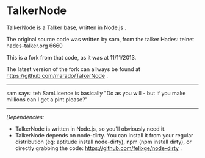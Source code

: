 TalkerNode
==========

TalkerNode is a Talker base, written in Node.js .

The original source code was written by sam, from the talker Hades: telnet hades-talker.org 6660

This is a fork from that code, as it was at 11/11/2013.

The latest version of the fork can allways be found at
https://github.com/marado/TalkerNode .

-------------------------------------------------------------------------

sam says: teh SamLicence is basically "Do as you will - but if you make
millions can I get a pint please?"

-------------------------------------------------------------------------

*Dependencies:*

* TalkerNode is written in Node.js, so you'll obviously need it. 
* TalkerNode depends on node-dirty. You can install it from your regular
  distribution (eg: aptitude install node-dirty), npm (npm install dirty),
  or directly grabbing the code: https://github.com/felixge/node-dirty .
